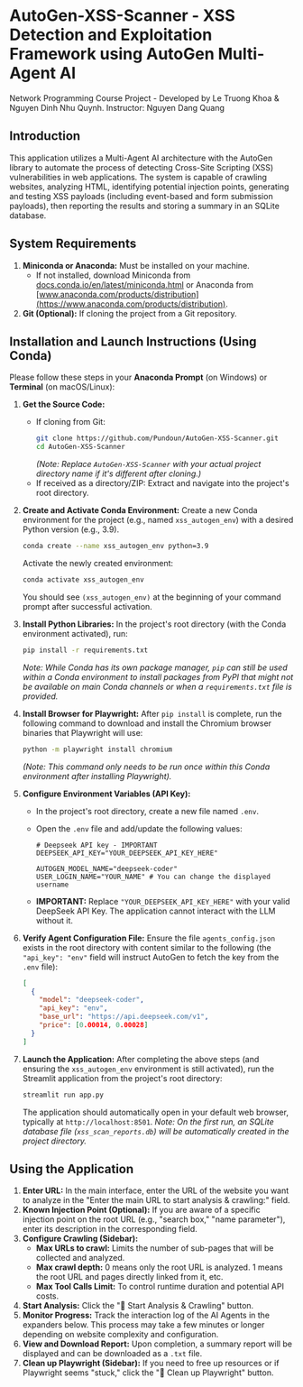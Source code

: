 # AutoGen-XSS-Scanner - XSS Detection and Exploitation Framework using AutoGen Multi-Agent AI

Network Programming Course Project - Developed by Le Truong Khoa & Nguyen Dinh Nhu Quynh.
Instructor: Nguyen Dang Quang

## Introduction

This application utilizes a Multi-Agent AI architecture with the AutoGen library to automate the process of detecting Cross-Site Scripting (XSS) vulnerabilities in web applications. The system is capable of crawling websites, analyzing HTML, identifying potential injection points, generating and testing XSS payloads (including event-based and form submission payloads), then reporting the results and storing a summary in an SQLite database.

## System Requirements

1.  **Miniconda or Anaconda:** Must be installed on your machine.
    *   If not installed, download Miniconda from [docs.conda.io/en/latest/miniconda.html](https://docs.conda.io/en/latest/miniconda.html) or Anaconda from [www.anaconda.com/products/distribution](https://www.anaconda.com/products/distribution).
2.  **Git (Optional):** If cloning the project from a Git repository.

## Installation and Launch Instructions (Using Conda)

Please follow these steps in your **Anaconda Prompt** (on Windows) or **Terminal** (on macOS/Linux):

1.  **Get the Source Code:**
    *   If cloning from Git:
        ```bash
        git clone https://github.com/Pundoun/AutoGen-XSS-Scanner.git
        cd AutoGen-XSS-Scanner 
        ```
        *(Note: Replace `AutoGen-XSS-Scanner` with your actual project directory name if it's different after cloning.)*
    *   If received as a directory/ZIP: Extract and navigate into the project's root directory.

2.  **Create and Activate Conda Environment:**
    Create a new Conda environment for the project (e.g., named `xss_autogen_env`) with a desired Python version (e.g., 3.9).
    ```bash
    conda create --name xss_autogen_env python=3.9
    ```
    Activate the newly created environment:
    ```bash
    conda activate xss_autogen_env
    ```
    You should see `(xss_autogen_env)` at the beginning of your command prompt after successful activation.

3.  **Install Python Libraries:**
    In the project's root directory (with the Conda environment activated), run:
    ```bash
    pip install -r requirements.txt
    ```
    *Note: While Conda has its own package manager, `pip` can still be used within a Conda environment to install packages from PyPI that might not be available on main Conda channels or when a `requirements.txt` file is provided.*

4.  **Install Browser for Playwright:**
    After `pip install` is complete, run the following command to download and install the Chromium browser binaries that Playwright will use:
    ```bash
    python -m playwright install chromium
    ```
    *(Note: This command only needs to be run once within this Conda environment after installing Playwright).*

5.  **Configure Environment Variables (API Key):**
    *   In the project's root directory, create a new file named `.env`.
    *   Open the `.env` file and add/update the following values:

        ```env
        # Deepseek API key - IMPORTANT
        DEEPSEEK_API_KEY="YOUR_DEEPSEEK_API_KEY_HERE"

        AUTOGEN_MODEL_NAME="deepseek-coder"
        USER_LOGIN_NAME="YOUR_NAME" # You can change the displayed username
        ```
    *   **IMPORTANT:** Replace `"YOUR_DEEPSEEK_API_KEY_HERE"` with your valid DeepSeek API Key. The application cannot interact with the LLM without it.

6.  **Verify Agent Configuration File:**
    Ensure the file `agents_config.json` exists in the root directory with content similar to the following (the `"api_key": "env"` field will instruct AutoGen to fetch the key from the `.env` file):
    ```json
    [
      {
        "model": "deepseek-coder",
        "api_key": "env",
        "base_url": "https://api.deepseek.com/v1",
        "price": [0.00014, 0.00028]
      }
    ]
    ```

7.  **Launch the Application:**
    After completing the above steps (and ensuring the `xss_autogen_env` environment is still activated), run the Streamlit application from the project's root directory:
    ```bash
    streamlit run app.py
    ```
    The application should automatically open in your default web browser, typically at `http://localhost:8501`.
    *Note: On the first run, an SQLite database file (`xss_scan_reports.db`) will be automatically created in the project directory.*

## Using the Application

1.  **Enter URL:** In the main interface, enter the URL of the website you want to analyze in the "Enter the main URL to start analysis & crawling:" field.
2.  **Known Injection Point (Optional):** If you are aware of a specific injection point on the root URL (e.g., "search box," "name parameter"), enter its description in the corresponding field.
3.  **Configure Crawling (Sidebar):**
    *   **Max URLs to crawl:** Limits the number of sub-pages that will be collected and analyzed.
    *   **Max crawl depth:** 0 means only the root URL is analyzed. 1 means the root URL and pages directly linked from it, etc.
    *   **Max Tool Calls Limit:** To control runtime duration and potential API costs.
4.  **Start Analysis:** Click the "🚀 Start Analysis & Crawling" button.
5.  **Monitor Progress:** Track the interaction log of the AI Agents in the expanders below. This process may take a few minutes or longer depending on website complexity and configuration.
6.  **View and Download Report:** Upon completion, a summary report will be displayed and can be downloaded as a `.txt` file.
7.  **Clean up Playwright (Sidebar):** If you need to free up resources or if Playwright seems "stuck," click the "🧹 Clean up Playwright" button.
